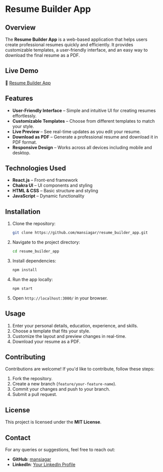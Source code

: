 # Resume Builder App

## Overview
The **Resume Builder App** is a web-based application that helps users create professional resumes quickly and efficiently. It provides customizable templates, a user-friendly interface, and an easy way to download the final resume as a PDF.

## Live Demo
🔗 [Resume Builder App](https://mansiagar.github.io/resume_builder_app/)

## Features
- **User-Friendly Interface** – Simple and intuitive UI for creating resumes effortlessly.
- **Customizable Templates** – Choose from different templates to match your style.
- **Live Preview** – See real-time updates as you edit your resume.
- **Download as PDF** – Generate a professional resume and download it in PDF format.
- **Responsive Design** – Works across all devices including mobile and desktop.

## Technologies Used
- **React.js** – Front-end framework
- **Chakra UI** – UI components and styling
- **HTML & CSS** – Basic structure and styling
- **JavaScript** – Dynamic functionality

## Installation
1. Clone the repository:
   ```bash
   git clone https://github.com/mansiagar/resume_builder_app.git
   ```
2. Navigate to the project directory:
   ```bash
   cd resume_builder_app
   ```
3. Install dependencies:
   ```bash
   npm install
   ```
4. Run the app locally:
   ```bash
   npm start
   ```
5. Open `http://localhost:3000/` in your browser.

## Usage
1. Enter your personal details, education, experience, and skills.
2. Choose a template that fits your style.
3. Customize the layout and preview changes in real-time.
4. Download your resume as a PDF.

## Contributing
Contributions are welcome! If you'd like to contribute, follow these steps:
1. Fork the repository.
2. Create a new branch (`feature/your-feature-name`).
3. Commit your changes and push to your branch.
4. Submit a pull request.

## License
This project is licensed under the **MIT License**.

## Contact
For any queries or suggestions, feel free to reach out:
- **GitHub**: [mansiagar](https://github.com/mansiagar)
- **LinkedIn**: [Your LinkedIn Profile](#)

